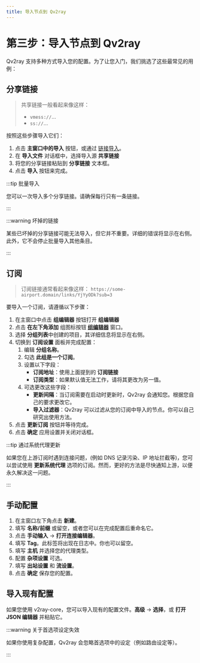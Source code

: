 ```yaml
---
title: 导入节点到 Qv2ray
---
```


# 第三步：导入节点到 Qv2ray

Qv2ray 支持多种方式导入您的配置。为了让您入门，我们挑选了这些最常见的用例：

## 分享链接

> 共享链接一般看起来像这样：
> 
> - `vmess://`...
> - `ss://`...

按照这些步骤导入它们：

1. 点击 **主窗口中的导入** 按钮，或通过 [链接导入](qv2ray://open/import/link)。
2. 在 **导入文件** 对话框中，选择导入源 **共享链接**
3. 将您的分享链接粘贴到 **分享链接** 文本框。
4. 点击 **导入** 按钮来完成。

:::tip 批量导入

您可以一次导入多个分享链接。请确保每行只有一条链接。

:::

:::warning 坏掉的链接

某些已坏掉的分享链接可能无法导入，但它并不重要。详细的错误将显示在右侧。此外，它不会停止批量导入其他条目。

:::

## 订阅

> 订阅链接通常看起来像这样： `https://some-airport.domain/links/YjYyODk?sub=3`

要导入一个订阅，请遵循以下步骤：

1. 在主窗口中点击 **组编辑器** 按钮打开 **组编辑器**
2. 点击 **在左下角添加** 组图标按钮 **[组编辑器](qv2ray://open/group/connection)** 窗口。
3. 选择 **分组列表**中创建的项目，其详细信息将显示在右侧。
4. 切换到 **订阅设置** 面板并完成配置：
   1. 编辑 **分组名称**。
   2. 勾选 **此组是一个订阅**。
   3. 设置以下字段：
      - **订阅地址**：使用上面提到的 **订阅链接**
      - **订阅类型**：如果默认值无法工作，请将其更改为另一值。
   4. 可选更改这些字段：
      - **更新间隔**：当订阅需要在启动时更新时，Qv2ray 会通知您。根据您自己的要求更改它。
      - **导入过滤器**：Qv2ray 可以过滤从您的订阅中导入的节点。你可以自己研究出使用方法。
5. 点击 **更新订阅** 按钮并等待完成。
6. 点击 **确定** 应用设置并关闭对话框。

:::tip 通过系统代理更新

如果您在上游订阅时遇到连接问题，(例如 DNS 记录污染、IP 地址拦截等)，您可以尝试使用 **更新系统代理** 选项的订阅。然而，更好的方法是尽快通知上游，以便永久解决这一问题。

:::

## 手动配置

1. 在主窗口左下角点击 **新建**。
2. 填写 **名称/前缀** 或留空，或者您可以在完成配置后重命名它。
3. 点击 **手动输入** -> **打开连接编辑器**。
4. 填写 **Tag**。此标签将出现在日志中。你也可以留空。
5. 填写 **主机** 并选择您的代理类型。
6. 配置 **杂项设置** 可选。
7. 填写 **出站设置** 和 **流设置**。
8. 点击 **确定** 保存您的配置。

## 导入现有配置

如果您使用 v2ray-core，您可以导入现有的配置文件。**高级** -> **选择**，或 **打开 JSON 编辑器** 并粘贴它。

:::warning 关于首选项设定失效

如果你使用复杂配置，Qv2ray 会忽略首选项中的设定（例如路由设定等）。

:::
